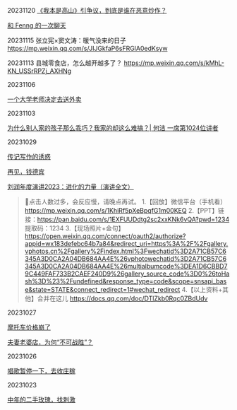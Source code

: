 20231120
[《我本是高山》引争议，到底是谁在恶意炒作？](https://mp.weixin.qq.com/s/TuRLE_rlxctRW37ZlQPV0Q)


[和 Fenng 的一次聊天](https://mp.weixin.qq.com/s/sMr7VZLE5DsPcxYT4yOzpw)

20231115
张立宪×窦文涛：暖气没来的日子
https://mp.weixin.qq.com/s/JIJGkfaP6sFRGlA0edKsyw

20231113
县城零食店，怎么越开越多了？
https://mp.weixin.qq.com/s/kMhL-KN_USSrRPZj_AXHNg

20231106

[一个大学老师决定去送外卖](https://mp.weixin.qq.com/s/cSL-Inf0QDKOPJd4yzkAGw)


20231103

[为什么别人家的孩子那么乖巧？我家的却这么难搞？| 何洁 一席第1024位讲者](https://mp.weixin.qq.com/s/w7ZbaHDyoRl7CAmRIfUYKw)

20231029

[传记写作的诱惑](https://mp.weixin.qq.com/s/--hhIH1_kNdz3Q6jHhF3yQ)

[再见，钱德宾](https://mp.weixin.qq.com/s/fkEloU7KxMMnYrzCVbZ6Ig)

[刘润年度演讲2023：进化的力量（演讲全文）](https://mp.weixin.qq.com/s/Pp4azSKcPM1BCsPwsEgjqA)

> 📣点击人数过多，会反应慢，请晚点再试。
> 1.【回放】微信平台（手机看） https://mp.weixin.qq.com/s/1KhiRf5pXeBpqfG1m00KEQ 
> 2.【PPT】链接：https://pan.baidu.com/s/1EXFUUDdtg2sc2xxKNk6vQA?pwd=1234 
> 提取码：1234
> 3.【现场照片+金句】https://open.weixin.qq.com/connect/oauth2/authorize?appid=wx183defebc64b7a84&redirect_uri=https%3A%2F%2Fgallery.vphotos.cn%2Fgallery%2Findex.html%3Fwechatid%3D2A71CB57C6345A3D0CA2A04DB684AA4E%26vphotowechatid%3D2A71CB57C6345A3D0CA2A04DB684AA4E%26multialbumcode%3DEA1D6CBBD79C449FAF733B2CAEF240D9%26gallery_source_code%3D0%26toHash%3D%23%2Fundefined&response_type=code&scope=snsapi_base&state=STATE&connect_redirect=1#wechat_redirect
> 4.【以上资料+其他】合并在这儿 https://docs.qq.com/doc/DTlZkb0Rqc0ZBdUdv







20231027

[摩托车价格崩了](https://mp.weixin.qq.com/s/NtjmLbPqFFhuIqRhG9D5Pw)

[夫妻老婆店，为何“不可战胜”？](https://mp.weixin.qq.com/s/ypvaxQp8JilF-r6OgaVMsA)

20231026

[唱歌暂停一下，去收庄稼](https://mp.weixin.qq.com/s/coJhMylrISI-_PoTmTgyyQ)



20231023

[中年的二手玫瑰，找刺激](https://mp.weixin.qq.com/s/DJpfL4hgQhafDV8QeaUHnw)